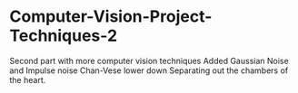 # Computer-Vision-Project-Techniques-2
Second part with more computer vision techniques 
Added Gaussian Noise and Impulse noise
Chan-Vese lower down
Separating out the chambers of the heart. 
